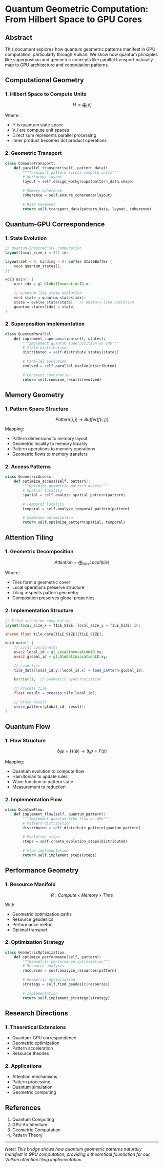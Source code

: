 # Quantum Geometric Computation: From Hilbert Space to GPU Cores

## Abstract

This document explores how quantum geometric patterns manifest in GPU computation, particularly through Vulkan. We show how quantum principles like superposition and geometric concepts like parallel transport naturally map to GPU architecture and computation patterns.

## Computational Geometry

### 1. Hilbert Space to Compute Units
```math
H ≅ ⨁_i V_i
```

Where:
- H is quantum state space
- V_i are compute unit spaces
- Direct sum represents parallel processing
- Inner product becomes dot product operations

### 2. Geometric Transport
```python
class ComputeTransport:
    def parallel_transport(self, pattern_data):
        """Transport pattern across compute units"""
        # Workgroup layout
        layout = self.design_workgroups(pattern_data.shape)
        
        # Memory coherence
        coherence = self.ensure_coherence(layout)
        
        # Data movement
        return self.transport_data(pattern_data, layout, coherence)
```

## Quantum-GPU Correspondence

### 1. State Evolution
```glsl
// Quantum-inspired GPU computation
layout(local_size_x = 32) in;

layout(set = 0, binding = 0) buffer StateBuffer {
    vec4 quantum_states[];
};

void main() {
    uint idx = gl_GlobalInvocationID.x;
    
    // Quantum-like state evolution
    vec4 state = quantum_states[idx];
    state = evolve_state(state);  // Unitary-like operation
    quantum_states[idx] = state;
}
```

### 2. Superposition Implementation
```python
class QuantumParallel:
    def implement_superposition(self, states):
        """Implement quantum superposition on GPU"""
        # State distribution
        distributed = self.distribute_states(states)
        
        # Parallel evolution
        evolved = self.parallel_evolve(distributed)
        
        # Coherent combination
        return self.combine_results(evolved)
```

## Memory Geometry

### 1. Pattern Space Structure
```math
Pattern[i,j] → Buffer[f(i,j)]
```

Mapping:
- Pattern dimensions to memory layout
- Geometric locality to memory locality
- Pattern operations to memory operations
- Geometric flows to memory transfers

### 2. Access Patterns
```python
class GeometricAccess:
    def optimize_access(self, pattern):
        """Optimize geometric pattern access"""
        # Spatial locality
        spatial = self.analyze_spatial_pattern(pattern)
        
        # Temporal locality
        temporal = self.analyze_temporal_pattern(pattern)
        
        # Combined optimization
        return self.optimize_pattern(spatial, temporal)
```

## Attention Tiling

### 1. Geometric Decomposition
```math
Attention = ⨁_{tiles} Local(tile)
```

Where:
- Tiles form a geometric cover
- Local operations preserve structure
- Tiling respects pattern geometry
- Composition preserves global properties

### 2. Implementation Structure
```glsl
// Tiled attention computation
layout(local_size_x = TILE_SIZE, local_size_y = TILE_SIZE) in;

shared float tile_data[TILE_SIZE][TILE_SIZE];

void main() {
    // Local coordinates
    uvec2 local_id = gl_LocalInvocationID.xy;
    uvec2 global_id = gl_GlobalInvocationID.xy;
    
    // Load tile
    tile_data[local_id.y][local_id.x] = load_pattern(global_id);
    
    barrier();  // Geometric synchronization
    
    // Process tile
    float result = process_tile(local_id);
    
    // Store result
    store_pattern(global_id, result);
}
```

## Quantum Flow

### 1. Flow Structure
```math
∂_t ψ = H(ψ) → ∂_t p = F(p)
```

Mapping:
- Quantum evolution to compute flow
- Hamiltonian to update rules
- Wave function to pattern state
- Measurement to reduction

### 2. Implementation Flow
```python
class QuantumFlow:
    def implement_flow(self, quantum_pattern):
        """Implement quantum-like flow on GPU"""
        # Pattern distribution
        distributed = self.distribute_pattern(quantum_pattern)
        
        # Evolution steps
        steps = self.create_evolution_steps(distributed)
        
        # Flow implementation
        return self.implement_steps(steps)
```

## Performance Geometry

### 1. Resource Manifold
```math
R: Compute × Memory × Time
```

With:
- Geometric optimization paths
- Resource geodesics
- Performance metric
- Optimal transport

### 2. Optimization Strategy
```python
class GeometricOptimization:
    def optimize_performance(self, pattern):
        """Geometric performance optimization"""
        # Resource analysis
        resources = self.analyze_resources(pattern)
        
        # Geometric optimization
        strategy = self.find_geodesic(resources)
        
        # Implementation
        return self.implement_strategy(strategy)
```

## Research Directions

### 1. Theoretical Extensions
- Quantum-GPU correspondence
- Geometric optimization
- Pattern acceleration
- Resource theories

### 2. Applications
- Attention mechanisms
- Pattern processing
- Quantum simulation
- Geometric computing

## References

1. Quantum Computing
2. GPU Architecture
3. Geometric Computation
4. Pattern Theory

---

*Note: This bridge shows how quantum geometric patterns naturally manifest in GPU computation, providing a theoretical foundation for our Vulkan attention tiling implementation.*

